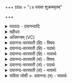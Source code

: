 +++
title = "८४ पयसा शुक्रममृतम्"

+++
<details><summary>पदपाठः - दयानन्दादि</summary>

पय॑सा। शु॒क्रम्। अ॒मृत॑म्। ज॒नित्र॑म्। सुर॑या। मूत्रा॑त्। ज॒न॒य॒न्त॒। रेतः॑। अप॑। अम॑तिम्। दु॒र्म॒तिमिति॑ दुःऽम॒तिम्। बाध॑मानाः। ऊव॑ध्यम्। वात॑म्। स॒ब्व᳕म्। तत्। आ॒रात्। ८४।
</details>

<details><summary>महीधरः</summary>

म०. सुष्ठु त्रायते रक्षति सुत्रामा इन्द्रः पुरोडाशदेवता । इन्द्रस्य हृदयेन हृदयं जजान जनयति । सविता च पुरोडाशेनेन्द्रस्य सत्यं जजान । वरुणो भिषज्यन् इन्द्रस्य चिकित्सां कुर्वन् सन् यकृत् कालखण्डं क्लोमानं गलनाडिकां च जजान । वायव्यैः सौमिकौरूर्ध्वपात्रैः मतस्ने हृदयोभयपार्श्वस्थे अस्थिनी पित्तं न पित्तं च मिनाति निर्मिमीते सृजतीत्यर्थः । सोमिकान्यौर्ध्वपात्राणि वायव्यसंज्ञानि ॥ ८५ ॥  
षडशीतितमी।
</details>

<details><summary>अधिमन्त्रम् (VC)</summary>

- सोमो देवता
- शङ्ख ऋषिः
- निचृत्त्रिष्टुप्
- धैवतः
</details>

<details><summary>दयानन्द-सरस्वती (हि) - विषयः</summary>

अपने कुल को श्रेष्ठ करना चाहिये, इस विषय को अगले मन्त्र में कहा है ॥
</details>

<details><summary>दयानन्द-सरस्वती (हि) - पदार्थः</summary>

पदार्थान्वयभाषाः -  जो विद्वान् लोग (अमतिम्) नष्टबुद्धि (दुर्मतिम्) वा दुष्टबुद्धि को (अप, बाधमानाः) हटाते हुए जो (ऊवध्यम्) ऐसा है कि जिससे परिआं अंगुल आदि काटे जायें अर्थात् बहुत नाश करने का साधन (वातम्) प्राप्त (सब्वम्) सब पदार्थों में सम्बन्धवाला (पयसा) जल दुग्ध वा (सुरया) सोमलता आदि ओषधी के रस से उत्पन्न हुए (मूत्रात्) मूत्राधार इन्द्रिय से (जनित्रम्) सन्तानोत्पत्ति का निमित्त (अमृतम्) अल्पमृत्युरोगनिवारक (शुक्रम्) शुद्ध (रेतः) वीर्य है, (तत्) उस को (आरात्) समीप से (जनयन्त) उत्पन्न करते हैं, वे ही प्रजावाले होते हैं ॥८४ ॥
</details>

<details><summary>दयानन्द-सरस्वती (हि) - भावार्थः</summary>

भावार्थभाषाः -  जो मनुष्य दुर्गुण और दुष्ट सङ्गों को छोड़ कर व्यभिचार से दूर रहते हुए वीर्य को बढ़ा के सन्तानों को उत्पन्न करते हैं, वे अपने कुल को प्रशंसित करते हैं ॥८४ ॥
</details>

<details><summary>दयानन्द-सरस्वती (सं) - विषयः</summary>

स्वकुलं प्रशस्तं कर्त्तव्यमित्याह ॥
</details>

<details><summary>दयानन्द-सरस्वती (सं) - पदार्थः</summary>

पदार्थान्वयभाषाः -  ये विद्वांसोऽमतिं दुर्मतिमपबाधमानाः सन्तो यदूवध्यं वातं सब्वं पयसा सुरयोत्पन्नं मूत्रात् जनित्रममृतं शुक्रं रेतोऽसि तदाराज्जनयन्त, ते प्रजावन्तो भवन्ति ॥८४ ॥
</details>

<details><summary>दयानन्द-सरस्वती (सं) - भावार्थः</summary>

भावार्थभाषाः -  ये दुर्गुणान् दुष्टसङ्गास्त्यक्त्वा व्यभिचाराद् दूरे निवसन्तो वीर्यं वर्द्धयित्वा सन्तानानुत्पादयन्ति, ते स्वकुलं प्रशस्तं कुर्वन्ति ॥८४ ॥
</details>

<details><summary>सविता जोशी ← दयानन्दः (म) - भावार्थः</summary>

भावार्थभाषाः -  जे लोक दुर्गुण, दुष्ट संगत व व्यभिचार यांच्यापासून दूर राहतात आणि वीर्याची वृद्धी करून संतानोत्पत्ती करतात. त्यांचे कुल प्रशंसेस पात्र ठरते.
</details>